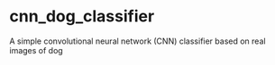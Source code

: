# cnn_dog_classifier
A simple convolutional neural network (CNN) classifier based on real images of dog
